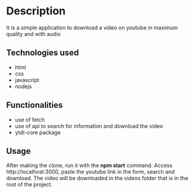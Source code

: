 <h1>Description</h1>
It is a simple application to download a video on youtube in maximum quality and with audio
<h2>Technologies used</h2>
<ul>
<li>html</li>
<li>css</li>
<li>javascript</li>
<li>nodejs</li>
</ul>
<h2>Functionalities</h2>
<ul>
<li>use of fetch</li>
<li>use of api to search for information and download the video</li>
<li>ytdl-core package</li>   
</ul>
<h2>Usage</h2>
<p>After making the clone, run it with the <b>npm start</b> command.
Access http://localhost:3000, paste the youtube link in the form, search and download. The video will be downloaded in the videos folder that is in the root of the project.</p>


